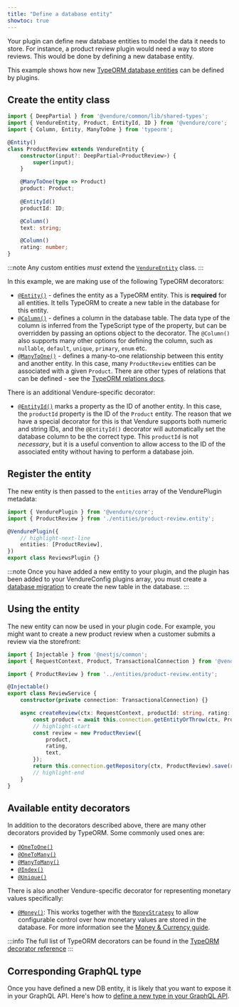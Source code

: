 ```yaml
---
title: "Define a database entity"
showtoc: true
---
```


Your plugin can define new database entities to model the data it needs to store. For instance, a product
review plugin would need a way to store reviews. This would be done by defining a new database entity.

This example shows how new [TypeORM database entities](https://typeorm.io/entities) can be defined by plugins.

## Create the entity class

```ts title="src/plugins/reviews/entities/product-review.entity.ts"
import { DeepPartial } from '@vendure/common/lib/shared-types';
import { VendureEntity, Product, EntityId, ID } from '@vendure/core';
import { Column, Entity, ManyToOne } from 'typeorm';

@Entity()
class ProductReview extends VendureEntity {
    constructor(input?: DeepPartial<ProductReview>) {
        super(input);
    }

    @ManyToOne(type => Product)
    product: Product;
    
    @EntityId()
    productId: ID;

    @Column()
    text: string;

    @Column()
    rating: number;
}
```

:::note
Any custom entities *must* extend the [`VendureEntity`](/reference/typescript-api/entities/vendure-entity/) class.
:::

In this example, we are making use of the following TypeORM decorators:

* [`@Entity()`](https://typeorm.io/decorator-reference#entity) - defines the entity as a TypeORM entity. This is **required** for all entities. It tells TypeORM to create a new table in the database for this entity.
* [`@Column()`](https://typeorm.io/decorator-reference#column) - defines a column in the database table. The data type of the column is inferred from the TypeScript type of the property, but can be overridden by passing an options object to the decorator. The `@Column()` also supports many other options for defining the column, such as `nullable`, `default`, `unique`, `primary`, `enum` etc.
* [`@ManyToOne()`](https://typeorm.io/decorator-reference#manytoone) - defines a many-to-one relationship between this entity and another entity. In this case, many  `ProductReview` entities can be associated with a given `Product`. There are other types of relations that can be defined - see the [TypeORM relations docs](https://typeorm.io/relations).

There is an additional Vendure-specific decorator:

* [`@EntityId()`](/reference/typescript-api/configuration/entity-id-decorator) marks a property as the ID of another entity. In this case, the `productId` property is the ID of the `Product` entity. The reason that we have a special decorator for this is that Vendure supports both numeric and string IDs, and the `@EntityId()` decorator will automatically set the database column to be the correct type. This `productId` is not _necessary_, but it is a useful convention to allow access to the ID of the associated entity without having to perform a database join.

## Register the entity

The new entity is then passed to the `entities` array of the VendurePlugin metadata:

```ts title="src/plugins/reviews/reviews-plugin.ts"
import { VendurePlugin } from '@vendure/core';
import { ProductReview } from './entities/product-review.entity';

@VendurePlugin({
    // highlight-next-line
    entities: [ProductReview],
})
export class ReviewsPlugin {}
```

:::note
Once you have added a new entity to your plugin, and the plugin has been added to your VendureConfig plugins array, you must create a [database migration](/guides/developer-guide/migrations/) to create the new table in the database.
:::

## Using the entity

The new entity can now be used in your plugin code. For example, you might want to create a new product review when a customer submits a review via the storefront:

```ts title="src/plugins/reviews/services/review.service.ts"
import { Injectable } from '@nestjs/common';
import { RequestContext, Product, TransactionalConnection } from '@vendure/core';

import { ProductReview } from '../entities/product-review.entity';

@Injectable()
export class ReviewService {
    constructor(private connection: TransactionalConnection) {}

    async createReview(ctx: RequestContext, productId: string, rating: number, text: string) {
        const product = await this.connection.getEntityOrThrow(ctx, Product, productId);
        // highlight-start
        const review = new ProductReview({
            product,
            rating,
            text,
        });
        return this.connection.getRepository(ctx, ProductReview).save(review);
        // highlight-end
    }
}
```

## Available entity decorators

In addition to the decorators described above, there are many other decorators provided by TypeORM. Some commonly used ones are:

- [`@OneToOne()`](https://typeorm.io/decorator-reference#onetoone)
- [`@OneToMany()`](https://typeorm.io/decorator-reference#onetomany)
- [`@ManyToMany()`](https://typeorm.io/decorator-reference#manytomany)
- [`@Index()`](https://typeorm.io/decorator-reference#index)
- [`@Unique()`](https://typeorm.io/decorator-reference#unique)

There is also another Vendure-specific decorator for representing monetary values specifically:

- [`@Money()`](/reference/typescript-api/money/money-decorator): This works together with the [`MoneyStrategy`](/reference/typescript-api/money/money-strategy) to allow configurable control over how monetary values are stored in the database. For more information see the [Money & Currency guide](/guides/core-concepts/money/#the-money-decorator).

:::info
The full list of TypeORM decorators can be found in the [TypeORM decorator reference](https://typeorm.io/decorator-reference)
:::


## Corresponding GraphQL type

Once you have defined a new DB entity, it is likely that you want to expose it in your GraphQL API. Here's how to [define a new type in your GraphQL API](/guides/how-to/extend-graphql-api/#defining-a-new-type).
